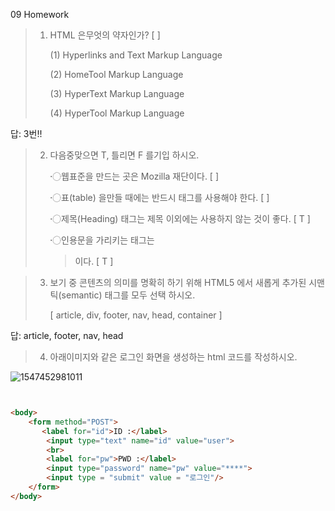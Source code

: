 09 Homework



> 1. HTML 은무엇의 약자인가? [    ] 
>
>    (1) Hyperlinks and Text Markup Language
>
>    (2) HomeTool Markup Language 
>
>    (3) HyperText Markup Language 
>
>    (4) HyperTool Markup Language



답: 3번!!



> 2. 다음중맞으면 T, 틀리면 F 를기입 하시오.
>
>     〮웹표준을 만드는 곳은 Mozilla 재단이다. [     ]
>
>     〮표(table) 을만들 때에는 반드시 <th> 태그를 사용해야 한다. [     ]
>
>     〮제목(Heading) 태그는 제목 이외에는 사용하지 않는 것이 좋다. [  T  ]
>
>     〮인용문을 가리키는 태그는 <blockquote> 이다. [  T  ]



> 3. 보기 중 콘텐츠의 의미를 명확히 하기 위해 HTML5 에서 새롭게 추가된 시맨틱(semantic) 태그를 모두 선택 하시오.
>
>     [ article, div, footer, nav, head, container ]



답:  article, footer, nav, head



> 4. 아래이미지와 같은 로그인 화면을 생성하는 html 코드를 작성하시오.

![1547452981011](C:\Users\student\AppData\Roaming\Typora\typora-user-images\1547452981011.png)

```html


<body>
    <form method="POST">
       <label for="id">ID :</label>
        <input type="text" name="id" value="user">
        <br>
        <label for="pw">PWD :</label>
        <input type="password" name="pw" value="****">
        <input type = "submit" value = "로그인"/>
    </form>
</body>

```

